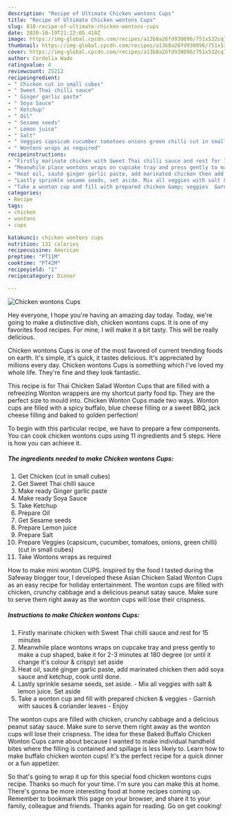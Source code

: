 ```yaml
---
description: "Recipe of Ultimate Chicken wontons Cups"
title: "Recipe of Ultimate Chicken wontons Cups"
slug: 818-recipe-of-ultimate-chicken-wontons-cups
date: 2020-10-19T21:22:05.418Z
image: https://img-global.cpcdn.com/recipes/a13b8a26fd930096/751x532cq70/chicken-wontons-cups-recipe-main-photo.jpg
thumbnail: https://img-global.cpcdn.com/recipes/a13b8a26fd930096/751x532cq70/chicken-wontons-cups-recipe-main-photo.jpg
cover: https://img-global.cpcdn.com/recipes/a13b8a26fd930096/751x532cq70/chicken-wontons-cups-recipe-main-photo.jpg
author: Cordelia Wade
ratingvalue: 4
reviewcount: 25212
recipeingredient:
- " Chicken cut in small cubes"
- " Sweet Thai chilli sauce"
- " Ginger garlic paste"
- " Soya Sauce"
- " Ketchup"
- " Oil"
- " Sesame seeds"
- " Lemon juice"
- " Salt"
- " Veggies capsicum cucumber tomatoes onions green chilli cut in small cubes"
- " Wontons wraps as required"
recipeinstructions:
- "Firstly marinate chicken with Sweet Thai chilli sauce and rest for 15 minutes"
- "Meanwhile place wontons wraps on cupcake tray and press gently to make a cup shaped, bake it for 2-3 minutes at 180 degree (or until it change it&#39;s colour &amp; crispy) set aside"
- "Heat oil, sauté ginger garlic paste, add marinated chicken then add soya sauce and ketchup, cook until done."
- "Lastly sprinkle sesame seeds, set aside. Mix all veggies with salt &amp; lemon juice. Set aside"
- "Take a wonton cup and fill with prepared chicken &amp; veggies  Garnish with sauces &amp; coriander leaves  Enjoy"
categories:
- Recipe
tags:
- chicken
- wontons
- cups

katakunci: chicken wontons cups 
nutrition: 131 calories
recipecuisine: American
preptime: "PT11M"
cooktime: "PT42M"
recipeyield: "1"
recipecategory: Dinner

---
```



![Chicken wontons Cups](https://img-global.cpcdn.com/recipes/a13b8a26fd930096/751x532cq70/chicken-wontons-cups-recipe-main-photo.jpg)

Hey everyone, I hope you're having an amazing day today. Today, we're going to make a distinctive dish, chicken wontons cups. It is one of my favorites food recipes. For mine, I will make it a bit tasty. This will be really delicious.

Chicken wontons Cups is one of the most favored of current trending foods on earth. It's simple, it's quick, it tastes delicious. It's appreciated by millions every day. Chicken wontons Cups is something which I've loved my whole life. They're fine and they look fantastic.

This recipe is for Thai Chicken Salad Wonton Cups that are filled with a refreezing Wonton wrappers are my shortcut party food tip. They are the perfect size to mould into. Chicken Wonton Cups made two ways. Wonton cups are filled with a spicy buffalo, blue cheese filling or a sweet BBQ, jack cheese filling and baked to golden perfection!


To begin with this particular recipe, we have to prepare a few components. You can cook chicken wontons cups using 11 ingredients and 5 steps. Here is how you can achieve it.

<!--inarticleads1-->

##### The ingredients needed to make Chicken wontons Cups:

1. Get  Chicken (cut in small cubes)
1. Get  Sweet Thai chilli sauce
1. Make ready  Ginger garlic paste
1. Make ready  Soya Sauce
1. Take  Ketchup
1. Prepare  Oil
1. Get  Sesame seeds
1. Prepare  Lemon juice
1. Prepare  Salt
1. Prepare  Veggies (capsicum, cucumber, tomatoes, onions, green chilli) (cut in small cubes)
1. Take  Wontons wraps as required


How to make mini wonton CUPS. Inspired by the food I tasted during the Safeway blogger tour, I developed these Asian Chicken Salad Wonton Cups as an easy recipe for holiday entertainment. The wonton cups are filled with chicken, crunchy cabbage and a delicious peanut satay sauce. Make sure to serve them right away as the wonton cups will lose their crispness. 

<!--inarticleads2-->

##### Instructions to make Chicken wontons Cups:

1. Firstly marinate chicken with Sweet Thai chilli sauce and rest for 15 minutes
1. Meanwhile place wontons wraps on cupcake tray and press gently to make a cup shaped, bake it for 2-3 minutes at 180 degree (or until it change it&#39;s colour &amp; crispy) set aside
1. Heat oil, sauté ginger garlic paste, add marinated chicken then add soya sauce and ketchup, cook until done.
1. Lastly sprinkle sesame seeds, set aside. - Mix all veggies with salt &amp; lemon juice. Set aside
1. Take a wonton cup and fill with prepared chicken &amp; veggies  - Garnish with sauces &amp; coriander leaves  - Enjoy


The wonton cups are filled with chicken, crunchy cabbage and a delicious peanut satay sauce. Make sure to serve them right away as the wonton cups will lose their crispness. The idea for these Baked Buffalo Chicken Wonton Cups came about because I wanted to make individual handheld bites where the filling is contained and spillage is less likely to. Learn how to make buffalo chicken wonton cups! It&#39;s the perfect recipe for a quick dinner or a fun appetizer. 

So that's going to wrap it up for this special food chicken wontons cups recipe. Thanks so much for your time. I'm sure you can make this at home. There's gonna be more interesting food at home recipes coming up. Remember to bookmark this page on your browser, and share it to your family, colleague and friends. Thanks again for reading. Go on get cooking!
